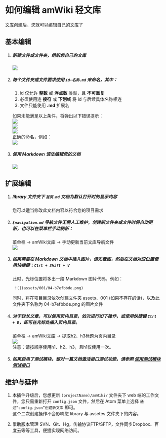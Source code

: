 # 如何编辑 amWiki 轻文库

文库创建后，您就可以编辑自己的文库了

## 基本编辑

1. ##### 新建文件或文件夹，组织您自己的文库  
   ![](https://amwiki.xf09.net/docs/assets/001.tiny/04-88742d4f.png)

2. ##### 每个文件夹或文件要求使用 `id-名称.md` 来命名，其中：

   1. id 仅允许 **整数** 或 **浮点数** 类型，且 **不可重复**
   2. 必须使用连 **接符** 或 **下划线** 将 id 与后续具体名称相连
   3. 文件只能使用 **.md** 扩展名  

   如果未能满足以上条件，将弹出以下错误提示：  
   ![](https://amwiki.xf09.net/docs/assets/001.tiny/04-4801dadd.png)  
   ![](https://amwiki.xf09.net/docs/assets/001.tiny/04-79e0b528.png)  
   ![](https://amwiki.xf09.net/docs/assets/001.tiny/04-0c4d9e7d.png)  
   正确的命名，例如：  
   ![](https://amwiki.xf09.net/docs/assets/001.tiny/04-12e1b01c.png)  

3. ##### 使用 Markdown 语法编辑您的文档
   ![](https://amwiki.xf09.net/docs/assets/001.tiny/04-b3be9411.png)

## 扩展编辑

1. ##### library 文件夹下 `首页.md` 文档为默认打开时的显示内容
   您可以适当修改此文档内容以符合您的项目需求  

5. ##### `$navigation.md` 导航文件无需人工维护，创建新文件夹或文件时将自动更新，也可以在菜单栏手动刷新：

    菜单栏 -> amWiki文库 -> 手动更新当前文库导航文件  
    ![](https://amwiki.xf09.net/docs/assets/001.tiny/04-b7efbbde.png)

6. ##### 如果需要在 Markdown 文档中插入图片，**请先截图**，然后在文档对应位置使用快捷键：`Ctrl + Shift + V`
    此时，光标位置将多出一段 Markdown 图片代码，例如：

        ![](assets/001/04-b7efbbde.png)

    同时，将在项目目录依次创建文件夹 assets、001 (如果不存在的话)，以及此文件夹下名称为 04-b7efbbde.png 的图片文件

7. ##### 对于较长文章，可以使用页内目录，依次进行如下操作，或使用快捷键 `Ctrl + D`，即可在光标处插入页内目录。
    菜单栏 -> amWiki文库 -> 提取h2、h3标题为页内目录  
    ![](https://amwiki.xf09.net/docs/assets/001.tiny/04-3eb34e61.png)  
    注意：请按顺序使用h1、h2、h3，且h1仅使用一次。

8. ##### 如果启用了测试模块，想对一篇文档激活接口测试功能，请参照 [使用测试模块测试接口](?file=001-学习amWiki/06-使用测试模块测试接口)


## 维护与延伸

1. 本插件升级后，您想更新 `(projectName)/amWiki/` 文件夹下 web 端的工作文件，您只需重新打开 `config.json` 文件，然后在 Atom 菜单上选择 `通过“config.json”创建新文库` 即可。  
这个二次创建操作不会影响您 library 与 assetes 文件夹下的内容。

2. 借助版本管理 SVN、Git、Hg，传输协议FTP/SFTP，文件同步Dropbox、百度云等等工具，便捷实现网络访问。
